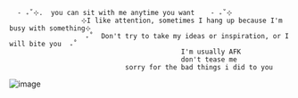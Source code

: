       - ₊˚⊹.  you can sit with me anytime you want    - ₊˚⊹
                      ⊹I like attention, sometimes I hang up because I'm busy with something⊹
                       ₊˚  Don't try to take my ideas or inspiration, or I will bite you  ₊˚ 
                                               I'm usually AFK
                                               don't tease me
                                 sorry for the bad things i did to you
 ![image](https://github.com/user-attachments/assets/f20aec18-1cc2-424a-a35a-d43c99f414b0)
